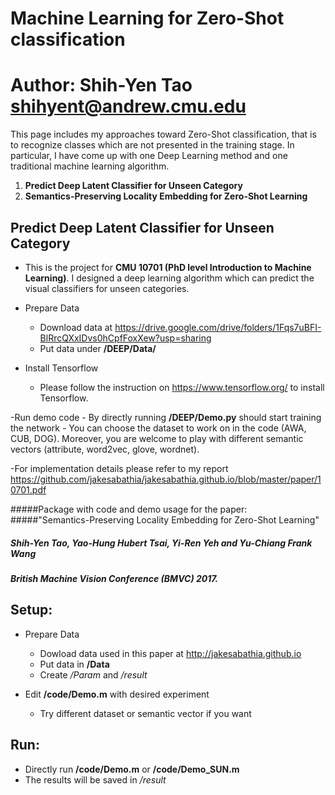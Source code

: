 Machine Learning for Zero-Shot classification
=========================
Author: Shih-Yen Tao <shihyent@andrew.cmu.edu> </br>
=========================

This page includes my approaches toward Zero-Shot classification, that is to recognize classes which are not
presented in the training stage. In particular, I have come up with one Deep Learning method and one traditional machine learning algorithm.</br>
1. **Predict Deep Latent Classifier for Unseen Category** </br>
2. **Semantics-Preserving Locality Embedding for Zero-Shot Learning** </br>

Predict Deep Latent Classifier for Unseen Category
------
- This is the project for **CMU 10701 (PhD level Introduction to Machine Learning)**. I designed a deep learning algorithm which can predict the visual classifiers for unseen categories.
- Prepare Data
	- Download data at <https://drive.google.com/drive/folders/1Fqs7uBFI-BlRrcQXxIDvs0hCpfFoxXew?usp=sharing>
	- Put data under **/DEEP/Data/**

- Install Tensorflow
	- Please follow the instruction on <https://www.tensorflow.org/> to install Tensorflow.

-Run demo code
	- By directly running **/DEEP/Demo.py** should start training the network
	- You can choose the dataset to work on in the code (AWA, CUB, DOG). Moreover, you are welcome to play with different semantic vectors (attribute, word2vec, glove, wordnet).

-For implementation details please refer to my report <https://github.com/jakesabathia/jakesabathia.github.io/blob/master/paper/10701.pdf>


#####Package with code and demo usage for the paper:</br>
#####"Semantics-Preserving Locality Embedding for Zero-Shot Learning"</br>
#####    Shih-Yen Tao, Yao-Hung Hubert Tsai, Yi-Ren Yeh and Yu-Chiang Frank Wang</br>
#####    British Machine Vision Conference (BMVC) 2017.

Setup:
------
- Prepare Data
	- Dowload data used in this paper at <http://jakesabathia.github.io>
    - Put data in **/Data**
    - Create */Param* and */result*

- Edit **/code/Demo.m** with desired experiment
    - Try different dataset or semantic vector if you want

Run:
-----
- Directly run **/code/Demo.m** or **/code/Demo_SUN.m**
- The results will be saved in */result*
